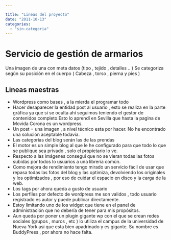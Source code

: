 ```yaml
---

title: "Lineas del proyecto"
date: "2011-10-13"
categories: 
  - "sin-categoria"
---
```


# **Servicio de gestión de armarios**

Una imagen de una con meta datos (tipo , tejido , detalles .. ) Se categoriza según su posición en el cuerpo ( Cabeza , torso , pierna y pies )

## Lineas maestras

- Wordpress como bases , a la mierda el programar todo
- Hacer desaparecer la entidad post al usuario , esto se realiza en la parte gráfica ya que si se oculta ahí seguimos teniendo el gestor de contenidos completo.Esto lo aprendí en Sevilla que hasta la pagina de Movida Corona es un wordpress.
- Un post = una imagen , a nivel técnico esta por hacer. No he encontrado una solución aceptable todavía.
- Las categorías del blog serán las de las prendas
- El motor es un simple blog al que le he configurado para que todo lo que se publique sea privado , solo el propietario lo ve.
- Respecto a las imágenes conseguí que no se vieran todas las fotos subidas por todos lo usuarios a una librería común.
- Como mejora de rendimiento tengo mirado un servicio fácil de usar que repasa todas las fotos del blog y las optimiza, devolviendo los originales y los optimizados , por eso de cuidar el espacio en disco y la carga de la web.
- Los tags por ahora queda a gusto de usuario
- Los perfiles por defecto de wordpress me son validos , todo usuario registrado es autor y puede publicar directamente.
- Estoy limitando uno de los widget que tiene en el panel de administración que no debería de tener para mis propósitos.
- Aun queda por poner un plugin gigante wp con el que se crean redes sociales (grupos , muros , etc ) lo utiliza el campus de la universidad de Nueva York así que esta bien apadrinado y es gigante. Su nombre es BuddyPress , por ahora no hace falta.

